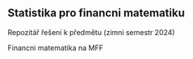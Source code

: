 ## Statistika pro financni matematiku
Repozitář řešení k předmětu (zimni semestr 2024)

Financni matematika na MFF
